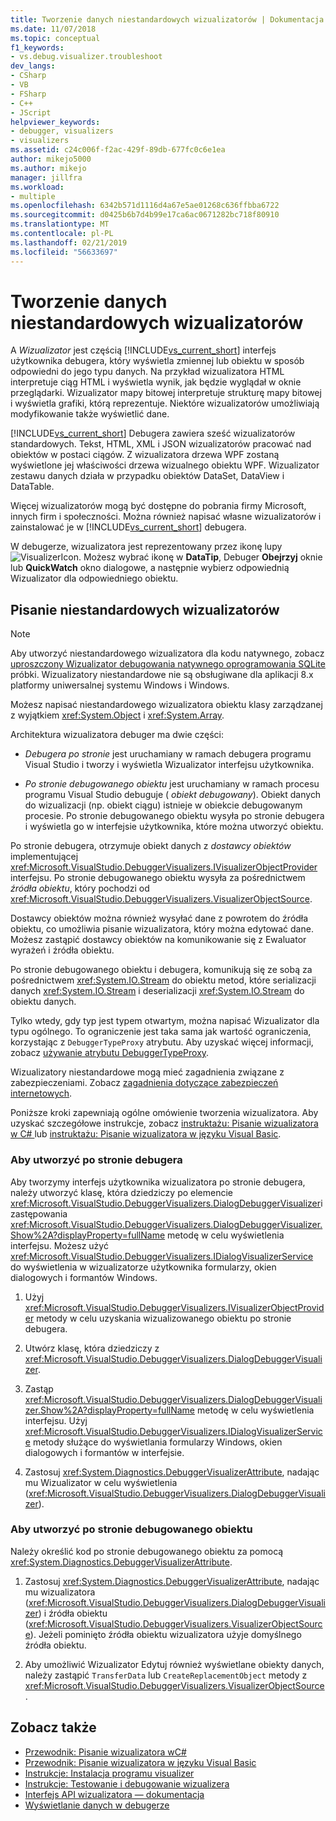 ```yaml
---
title: Tworzenie danych niestandardowych wizualizatorów | Dokumentacja firmy Microsoft
ms.date: 11/07/2018
ms.topic: conceptual
f1_keywords:
- vs.debug.visualizer.troubleshoot
dev_langs:
- CSharp
- VB
- FSharp
- C++
- JScript
helpviewer_keywords:
- debugger, visualizers
- visualizers
ms.assetid: c24c006f-f2ac-429f-89db-677fc0c6e1ea
author: mikejo5000
ms.author: mikejo
manager: jillfra
ms.workload:
- multiple
ms.openlocfilehash: 6342b571d1116d4a67e5ae01268c636ffbba6722
ms.sourcegitcommit: d0425b6b7d4b99e17ca6ac0671282bc718f80910
ms.translationtype: MT
ms.contentlocale: pl-PL
ms.lasthandoff: 02/21/2019
ms.locfileid: "56633697"
---
```

# <a name="create-custom-data-visualizers"></a>Tworzenie danych niestandardowych wizualizatorów
 A *Wizualizator* jest częścią [!INCLUDE[vs_current_short](../code-quality/includes/vs_current_short_md.md)] interfejs użytkownika debugera, który wyświetla zmiennej lub obiektu w sposób odpowiedni do jego typu danych. Na przykład wizualizatora HTML interpretuje ciąg HTML i wyświetla wynik, jak będzie wyglądał w oknie przeglądarki. Wizualizator mapy bitowej interpretuje strukturę mapy bitowej i wyświetla grafiki, którą reprezentuje. Niektóre wizualizatorów umożliwiają modyfikowanie także wyświetlić dane.

 [!INCLUDE[vs_current_short](../code-quality/includes/vs_current_short_md.md)] Debugera zawiera sześć wizualizatorów standardowych. Tekst, HTML, XML i JSON wizualizatorów pracować nad obiektów w postaci ciągów. Z wizualizatora drzewa WPF zostaną wyświetlone jej właściwości drzewa wizualnego obiektu WPF. Wizualizator zestawu danych działa w przypadku obiektów DataSet, DataView i DataTable.

Więcej wizualizatorów mogą być dostępne do pobrania firmy Microsoft, innych firm i społeczności. Można również napisać własne wizualizatorów i zainstalować je w [!INCLUDE[vs_current_short](../code-quality/includes/vs_current_short_md.md)] debugera.

W debugerze, wizualizatora jest reprezentowany przez ikonę lupy ![VisualizerIcon](../debugger/media/dbg-tips-visualizer-icon.png "ikonę Wizualizator"). Możesz wybrać ikonę w **DataTip**, Debuger **Obejrzyj** oknie lub **QuickWatch** okno dialogowe, a następnie wybierz odpowiednią Wizualizator dla odpowiedniego obiektu.

## <a name="write-custom-visualizers"></a>Pisanie niestandardowych wizualizatorów

 > [!NOTE]
 > Aby utworzyć niestandardowego wizualizatora dla kodu natywnego, zobacz [uproszczony Wizualizator debugowania natywnego oprogramowania SQLite](https://github.com/Microsoft/VSSDK-Extensibility-Samples/tree/master/SqliteVisualizer) próbki. Wizualizatory niestandardowe nie są obsługiwane dla aplikacji 8.x platformy uniwersalnej systemu Windows i Windows.

Możesz napisać niestandardowego wizualizatora obiektu klasy zarządzanej z wyjątkiem <xref:System.Object> i <xref:System.Array>.

Architektura wizualizatora debuger ma dwie części:

- *Debugera po stronie* jest uruchamiany w ramach debugera programu Visual Studio i tworzy i wyświetla Wizualizator interfejsu użytkownika.

- *Po stronie debugowanego obiektu* jest uruchamiany w ramach procesu programu Visual Studio debuguje ( *obiekt debugowany*). Obiekt danych do wizualizacji (np. obiekt ciągu) istnieje w obiekcie debugowanym procesie. Po stronie debugowanego obiektu wysyła po stronie debugera i wyświetla go w interfejsie użytkownika, które można utworzyć obiektu.

Po stronie debugera, otrzymuje obiekt danych z *dostawcy obiektów* implementującej <xref:Microsoft.VisualStudio.DebuggerVisualizers.IVisualizerObjectProvider> interfejsu. Po stronie debugowanego obiektu wysyła za pośrednictwem *źródła obiektu*, który pochodzi od <xref:Microsoft.VisualStudio.DebuggerVisualizers.VisualizerObjectSource>.

Dostawcy obiektów można również wysyłać dane z powrotem do źródła obiektu, co umożliwia pisanie wizualizatora, który można edytować dane. Możesz zastąpić dostawcy obiektów na komunikowanie się z Ewaluator wyrażeń i źródła obiektu.

Po stronie debugowanego obiektu i debugera, komunikują się ze sobą za pośrednictwem <xref:System.IO.Stream> do obiektu metod, które serializacji danych <xref:System.IO.Stream> i deserializacji <xref:System.IO.Stream> do obiektu danych.

Tylko wtedy, gdy typ jest typem otwartym, można napisać Wizualizator dla typu ogólnego. To ograniczenie jest taka sama jak wartość ograniczenia, korzystając z `DebuggerTypeProxy` atrybutu. Aby uzyskać więcej informacji, zobacz [używanie atrybutu DebuggerTypeProxy](../debugger/using-debuggertypeproxy-attribute.md).

Wizualizatory niestandardowe mogą mieć zagadnienia związane z zabezpieczeniami. Zobacz [zagadnienia dotyczące zabezpieczeń internetowych](../debugger/visualizer-security-considerations.md).

Poniższe kroki zapewniają ogólne omówienie tworzenia wizualizatora. Aby uzyskać szczegółowe instrukcje, zobacz [instruktażu: Pisanie wizualizatora w C# ](../debugger/walkthrough-writing-a-visualizer-in-csharp.md) lub [instruktażu: Pisanie wizualizatora w języku Visual Basic](../debugger/walkthrough-writing-a-visualizer-in-visual-basic.md).

### <a name="to-create-the-debugger-side"></a>Aby utworzyć po stronie debugera

Aby tworzymy interfejs użytkownika wizualizatora po stronie debugera, należy utworzyć klasę, która dziedziczy po elemencie <xref:Microsoft.VisualStudio.DebuggerVisualizers.DialogDebuggerVisualizer>i zastępowania <xref:Microsoft.VisualStudio.DebuggerVisualizers.DialogDebuggerVisualizer.Show%2A?displayProperty=fullName> metodę w celu wyświetlenia interfejsu. Możesz użyć <xref:Microsoft.VisualStudio.DebuggerVisualizers.IDialogVisualizerService> do wyświetlenia w wizualizatorze użytkownika formularzy, okien dialogowych i formantów Windows.

1.  Użyj <xref:Microsoft.VisualStudio.DebuggerVisualizers.IVisualizerObjectProvider> metody w celu uzyskania wizualizowanego obiektu po stronie debugera.

1.  Utwórz klasę, która dziedziczy z <xref:Microsoft.VisualStudio.DebuggerVisualizers.DialogDebuggerVisualizer>.

1.  Zastąp <xref:Microsoft.VisualStudio.DebuggerVisualizers.DialogDebuggerVisualizer.Show%2A?displayProperty=fullName> metodę w celu wyświetlenia interfejsu. Użyj <xref:Microsoft.VisualStudio.DebuggerVisualizers.IDialogVisualizerService> metody służące do wyświetlania formularzy Windows, okien dialogowych i formantów w interfejsie.

4.  Zastosuj <xref:System.Diagnostics.DebuggerVisualizerAttribute>, nadając mu Wizualizator w celu wyświetlenia (<xref:Microsoft.VisualStudio.DebuggerVisualizers.DialogDebuggerVisualizer>).

### <a name="to-create-the-debuggee-side"></a>Aby utworzyć po stronie debugowanego obiektu

Należy określić kod po stronie debugowanego obiektu za pomocą <xref:System.Diagnostics.DebuggerVisualizerAttribute>.

1.  Zastosuj <xref:System.Diagnostics.DebuggerVisualizerAttribute>, nadając mu wizualizatora (<xref:Microsoft.VisualStudio.DebuggerVisualizers.DialogDebuggerVisualizer>) i źródła obiektu (<xref:Microsoft.VisualStudio.DebuggerVisualizers.VisualizerObjectSource>). Jeżeli pominięto źródła obiektu wizualizatora użyje domyślnego źródła obiektu.

1.  Aby umożliwić Wizualizator Edytuj również wyświetlane obiekty danych, należy zastąpić `TransferData` lub `CreateReplacementObject` metody z <xref:Microsoft.VisualStudio.DebuggerVisualizers.VisualizerObjectSource>.

## <a name="see-also"></a>Zobacz także

- [Przewodnik: Pisanie wizualizatora wC#](../debugger/walkthrough-writing-a-visualizer-in-csharp.md)
- [Przewodnik: Pisanie wizualizatora w języku Visual Basic](../debugger/walkthrough-writing-a-visualizer-in-visual-basic.md)
- [Instrukcje: Instalacja programu visualizer](../debugger/how-to-install-a-visualizer.md)
- [Instrukcje: Testowanie i debugowanie wizualizera](../debugger/how-to-test-and-debug-a-visualizer.md)
- [Interfejs API wizualizatora — dokumentacja](../debugger/visualizer-api-reference.md)
- [Wyświetlanie danych w debugerze](../debugger/viewing-data-in-the-debugger.md)